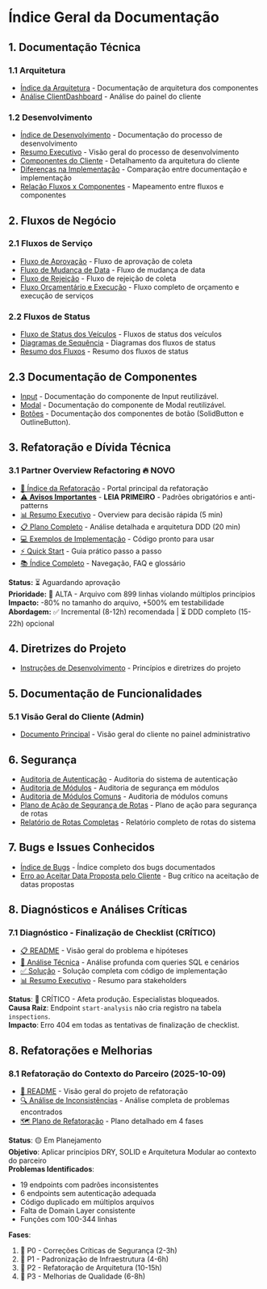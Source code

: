 # Índice Geral da Documentação

## 1. Documentação Técnica

### 1.1 Arquitetura
- [Índice da Arquitetura](architecture/indice.md) - Documentação de arquitetura dos componentes
- [Análise ClientDashboard](architecture/client_dashboard.md) - Análise do painel do cliente

### 1.2 Desenvolvimento
- [Índice de Desenvolvimento](development/indice.md) - Documentação do processo de desenvolvimento
- [Resumo Executivo](development/resumo_executivo.md) - Visão geral do processo de desenvolvimento
- [Componentes do Cliente](development/componentes_cliente.md) - Detalhamento da arquitetura do cliente
- [Diferenças na Implementação](development/diferencas_implementacao.md) - Comparação entre documentação e implementação
- [Relação Fluxos x Componentes](development/fluxos_componentes.md) - Mapeamento entre fluxos e componentes

## 2. Fluxos de Negócio

### 2.1 Fluxos de Serviço
- [Fluxo de Aprovação](business-flows/fluxo_aprovacao.md) - Fluxo de aprovação de coleta
- [Fluxo de Mudança de Data](business-flows/fluxo_mudanca_data.md) - Fluxo de mudança de data
- [Fluxo de Rejeição](business-flows/fluxo_rejeicao.md) - Fluxo de rejeição de coleta
- [Fluxo Orçamentário e Execução](business-flows/fluxo_orcamentario.md) - Fluxo completo de orçamento e execução de serviços

### 2.2 Fluxos de Status
- [Fluxo de Status dos Veículos](business-flows/fluxo_status_veiculos.md) - Fluxos de status dos veículos
- [Diagramas de Sequência](business-flows/diagramas_sequencia.md) - Diagramas dos fluxos de status
- [Resumo dos Fluxos](business-flows/resumo_fluxos_status.md) - Resumo dos fluxos de status

## 2.3 Documentação de Componentes
- [Input](components/Input.md) - Documentação do componente de Input reutilizável.
- [Modal](components/Modal.md) - Documentação do componente de Modal reutilizável.
- [Botões](components/Buttons.md) - Documentação dos componentes de botão (SolidButton e OutlineButton).

## 3. Refatoração e Dívida Técnica

### 3.1 Partner Overview Refactoring 🔥 NOVO
- [📖 Índice da Refatoração](refactoring/README.md) - Portal principal da refatoração
- [⚠️ **Avisos Importantes**](refactoring/IMPORTANT_WARNINGS.md) - **LEIA PRIMEIRO** - Padrões obrigatórios e anti-patterns
- [📊 Resumo Executivo](refactoring/EXECUTIVE_SUMMARY.md) - Overview para decisão rápida (5 min)
- [📋 Plano Completo](refactoring/PARTNER_OVERVIEW_REFACTORING_PLAN.md) - Análise detalhada e arquitetura DDD (20 min)
- [💻 Exemplos de Implementação](refactoring/PARTNER_OVERVIEW_IMPLEMENTATION_EXAMPLES.md) - Código pronto para usar
- [⚡ Quick Start](refactoring/QUICK_START_REFACTORING.md) - Guia prático passo a passo
- [📚 Índice Completo](refactoring/INDEX.md) - Navegação, FAQ e glossário

**Status:** ⏳ Aguardando aprovação  
**Prioridade:** 🔴 ALTA - Arquivo com 899 linhas violando múltiplos princípios  
**Impacto:** -80% no tamanho do arquivo, +500% em testabilidade  
**Abordagem:** ✅ Incremental (8-12h) recomendada | ⏳ DDD completo (15-22h) opcional

## 4. Diretrizes do Projeto

- [Instruções de Desenvolvimento](DEVELOPMENT_INSTRUCTIONS.md) - Princípios e diretrizes do projeto

## 5. Documentação de Funcionalidades

### 5.1 Visão Geral do Cliente (Admin)
- [Documento Principal](admin-client-dashboard.md) - Visão geral do cliente no painel administrativo

## 6. Segurança

- [Auditoria de Autenticação](security/auditoria-autenticacao.md) - Auditoria do sistema de autenticação
- [Auditoria de Módulos](security/auditoria-lib-modulos.md) - Auditoria de segurança em módulos
- [Auditoria de Módulos Comuns](security/auditoria-modulos.md) - Auditoria de módulos comuns
- [Plano de Ação de Segurança de Rotas](security/plano-acao-seguranca-rotas.md) - Plano de ação para segurança de rotas
- [Relatório de Rotas Completas](security/relatorio-rotas-completas.md) - Relatório completo de rotas do sistema

## 7. Bugs e Issues Conhecidos

- [Índice de Bugs](bugs/indice.md) - Índice completo dos bugs documentados
- [Erro ao Aceitar Data Proposta pelo Cliente](bugs/admin_accept_proposed_date_bug.md) - Bug crítico na aceitação de datas propostas

## 8. Diagnósticos e Análises Críticas

### 7.1 Diagnóstico - Finalização de Checklist (CRÍTICO)
- [📋 README](diagnostic-finalize-checklist/README.md) - Visão geral do problema e hipóteses
- [🔬 Análise Técnica](diagnostic-finalize-checklist/TECHNICAL_ANALYSIS.md) - Análise profunda com queries SQL e cenários
- [✅ Solução](diagnostic-finalize-checklist/SOLUTION.md) - Solução completa com código de implementação
- [📊 Resumo Executivo](diagnostic-finalize-checklist/EXECUTIVE_SUMMARY.md) - Resumo para stakeholders

**Status**: 🔴 CRÍTICO - Afeta produção. Especialistas bloqueados.  
**Causa Raiz**: Endpoint `start-analysis` não cria registro na tabela `inspections`.  
**Impacto**: Erro 404 em todas as tentativas de finalização de checklist.

## 8. Refatorações e Melhorias

### 8.1 Refatoração do Contexto do Parceiro (2025-10-09)
- [📖 README](partner-refactoring/README.md) - Visão geral do projeto de refatoração
- [🔍 Análise de Inconsistências](partner-refactoring/01-ANALYSIS.md) - Análise completa de problemas encontrados
- [🗺️ Plano de Refatoração](partner-refactoring/02-REFACTORING-PLAN.md) - Plano detalhado em 4 fases

**Status**: 🟡 Em Planejamento  
**Objetivo**: Aplicar princípios DRY, SOLID e Arquitetura Modular ao contexto do parceiro  
**Problemas Identificados**:
- 19 endpoints com padrões inconsistentes
- 6 endpoints sem autenticação adequada
- Código duplicado em múltiplos arquivos
- Falta de Domain Layer consistente
- Funções com 100-344 linhas

**Fases**:
1. 🔴 P0 - Correções Críticas de Segurança (2-3h)
2. 🔴 P1 - Padronização de Infraestrutura (4-6h)
3. 🔴 P2 - Refatoração de Arquitetura (10-15h)
4. 🔴 P3 - Melhorias de Qualidade (6-8h)
